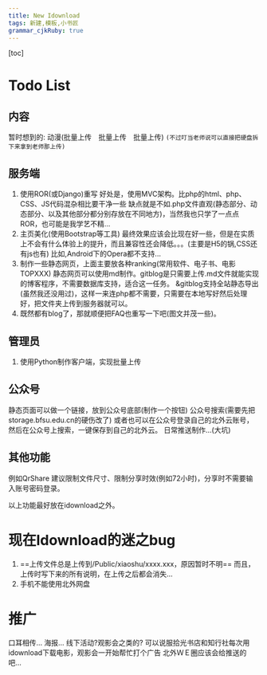 ```yaml
---
title: New Idownload
tags: 新建,模板,小书匠
grammar_cjkRuby: true
---
```


[toc]

# Todo List

## 内容

暂时想到的:
动漫(批量上传　批量上传　批量上传)
`(不过叮当老师说可以直接把硬盘拆下来拿到老师那上传)`



## 服务端

1. 使用ROR(或Django)重写
好处是，使用MVC架构。比php的html、php、CSS、JS代码混杂相比要干净一些
缺点就是不如.php文件直观(静态部分、动态部分、以及其他部分都分别存放在不同地方)，当然我也只学了一点点ROR，也可能是我学艺不精...
2. 主页美化(使用Bootstrap等工具)
最终效果应该会比现在好一些，但是在实质上不会有什么体验上的提升，而且兼容性还会降低。。。(主要是H5的锅,CSS还有js也有)
比如,Android下的Opera都不支持...
3. 制作一些静态网页，上面主要放各种ranking(常用软件、电子书、电影TOPXXX)
静态网页可以使用md制作。gitblog是只需要上传.md文件就能实现的博客程序，不需要数据库支持，适合这一任务。
&gitblog支持全站静态导出(虽然我还没用过)，这样一来连php都不需要，只需要在本地写好然后处理好，把文件夹上传到服务器就可以。
4. 既然都有blog了，那就顺便把FAQ也重写一下吧(图文并茂一些)。

## 管理员

1. 使用Python制作客户端，实现批量上传

## 公众号

静态页面可以做一个链接，放到公众号底部(制作一个按钮)
公众号搜索(需要先把storage.bfsu.edu.cn的硬伤改了)
或者也可以在公众号登录自己的北外云账号，然后在公众号上搜索，一键保存到自己的北外云。
日常推送制作...(大坑)

## 其他功能

例如QrShare
建议限制文件尺寸、限制分享时效(例如72小时)，分享时不需要输入账号密码登录。

以上功能最好放在idownload之外。

# 现在Idownload的迷之bug

1. ==上传文件总是上传到/Public/xiaoshu/xxxx.xxx，原因暂时不明==
而且，上传时写下来的所有说明，在上传之后都会消失...
2. 手机不能使用北外网盘

# 推广

口耳相传...
海报...
线下活动?观影会之类的?
可以说服拾光书店和知行社每次用idownload下载电影，观影会一开始帮忙打个广告
北外ＷＥ圈应该会给推送的吧...